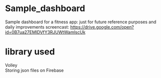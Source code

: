 # Sample_dashboard
Sample dashboard for a fitness app: just for future reference purposes and daily improvements
screencast:   https://drive.google.com/open?id=0B7ua27EMIDVfY3RJUWtWamlscUk

# library used
Volley <br/>
Storing json files on Firebase
